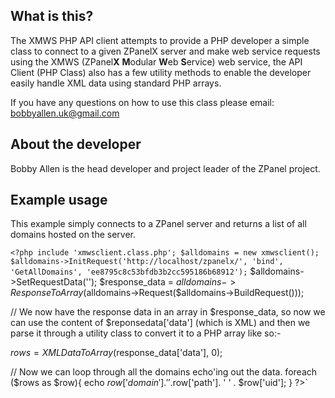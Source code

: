 ## What is this?
The XMWS PHP API client attempts to provide a PHP developer a simple class to connect to a given ZPanelX server and make web service requests using the XMWS (ZPanel**X** **M**odular **W**eb **S**ervice) web service, the API Client (PHP Class) also has a few utility methods to enable the developer easily handle XML data using standard PHP arrays.

If you have any questions on how to use this class please email: bobbyallen.uk@gmail.com

## About the developer
Bobby Allen is the head developer and project leader of the ZPanel project.

## Example usage
This example simply connects to a ZPanel server and returns a list of all domains hosted on the server.

`<?php
include 'xmwsclient.class.php';
$alldomains = new xmwsclient();
$alldomains->InitRequest('http://localhost/zpanelx/', 'bind', 'GetAllDomains', 'ee8795c8c53bfdb3b2cc595186b68912');`
$alldomains->SetRequestData('');
$response_data = $alldomains->ResponseToArray($alldomains->Request($alldomains->BuildRequest()));

// We now have the response data in an array in $response_data, so now we can use the content of $reponsedata['data'] (which is XML) and then we parse it through a utility class to convert it to a PHP array like so:-

$rows = XMLDataToArray($response_data['data'], 0);

// Now we can loop through all the domains echo'ing out the data.
foreach ($rows as $row){
   echo $row['domain']. ' ' .$row['path']. ' ' . $row['uid']; 
}
?>`
